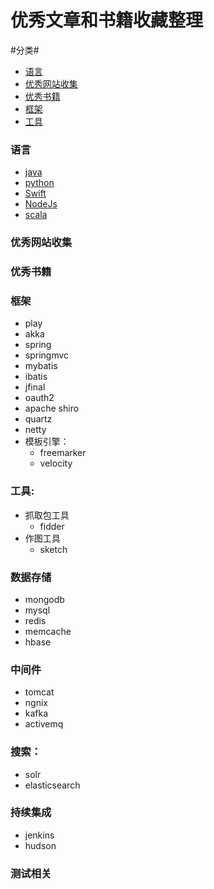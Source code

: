 优秀文章和书籍收藏整理
=======================
#分类#
* [语言](#语言)
* [优秀网站收集](#优秀网站收集)
* [优秀书籍](#优秀书籍)
* [框架](#框架)
* [工具](#工具)

### 语言 ###
* [java](#java)
* [python](#python)
* [Swift](#Swift)
* [NodeJs](#NodeJs)
* [scala](#scala)

### 优秀网站收集 ###


### 优秀书籍 ###



### 框架
* play
* akka
* spring
* springmvc
* mybatis
* ibatis
* jfinal
* oauth2
* apache shiro
* quartz
* netty
* 模板引擎：
     * freemarker
     * velocity


### 工具:
* 抓取包工具
   * fidder
* 作图工具
   * sketch


### 数据存储
* mongodb
* mysql
* redis
* memcache
* hbase

### 中间件
* tomcat
* ngnix
* kafka
* activemq

### 搜索：
* solr
* elasticsearch

### 持续集成
* jenkins
* hudson

### 测试相关



